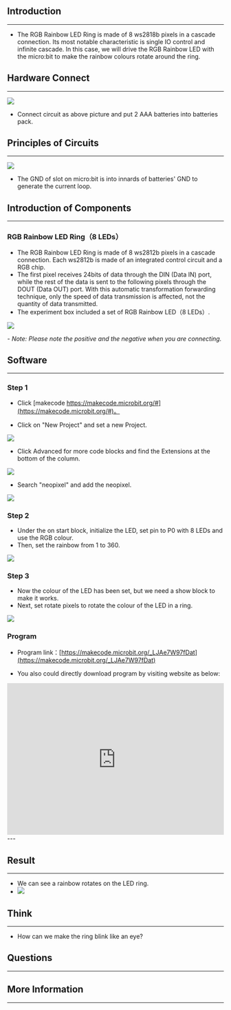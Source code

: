 ## Introduction ##
---
- The RGB Rainbow LED Ring is made of 8 ws2818b pixels in a cascade connection. Its most notable characteristic is single IO control and infinite cascade. In this case, we will drive the RGB Rainbow LED with the micro:bit to make the rainbow colours rotate around the ring.

## Hardware Connect ##
---
![](https://i.imgur.com/zm91HVe.png)

- Connect circuit as above picture and put 2 AAA batteries into batteries pack.


## Principles of Circuits ##
---
![](https://i.imgur.com/plRaylG.png)

- The GND of slot on micro:bit is into innards of batteries' GND to generate the current loop.

## Introduction of Components ##
---
###  RGB Rainbow LED Ring（8 LEDs）
- The RGB Rainbow LED Ring is made of 8 ws2812b pixels in a cascade connection. Each ws2812b is made of an integrated control circuit and a RGB chip. 
- The first pixel receives 24bits of data through the DIN (Data IN) port, while the rest of the data is sent to the following pixels through the DOUT (Data OUT) port. With this automatic transformation forwarding technique, only the speed of data transmission is affected, not the quantity of data transmitted.
- The experiment box included a set of RGB Rainbow LED（8 LEDs）.

![](https://i.imgur.com/vCBPKXo.png)

*- Note: Please note the positive and the negative when you are connecting.*

## Software
---
### Step 1

- Click [makecode https://makecode.microbit.org/#](https://makecode.microbit.org/#)。

- Click on "New Project" and set a new Project.

![](https://i.imgur.com/t34k5Zb.png)

- Click Advanced for more code blocks and find the Extensions at the bottom of the column.

![](https://i.imgur.com/Zg0fO6x.png)

- Search "neopixel" and add the neopixel.

![](https://i.imgur.com/pqB776X.png)

### Step 2
- Under the on start block, initialize the LED, set pin to P0 with 8 LEDs and use the RGB colour.
- Then, set the rainbow from 1 to 360.

![](https://i.imgur.com/aamdVlu.png)

### Step 3 
- Now the colour of the LED has been set, but we need a show block to make it works.
- Next, set rotate pixels to rotate the colour of the LED in a ring. 

![](https://i.imgur.com/5juGvN5.png)

### Program

- Program link：[https://makecode.microbit.org/_LJAe7W97fDat](https://makecode.microbit.org/_LJAe7W97fDat)

- You also could directly download program by visiting website as below:

<div style="position:relative;height:0;padding-bottom:70%;overflow:hidden;"><iframe style="position:absolute;top:0;left:0;width:100%;height:100%;" src="https://makecode.microbit.org/#pub:_LJAe7W97fDat" frameborder="0" sandbox="allow-popups allow-forms allow-scripts allow-same-origin"></iframe></div>  
---


## Result
---
- We can see a rainbow rotates on the LED ring.
- ![](https://i.imgur.com/23vhDKK.gif)

## Think
---
- How can we make the ring blink like an eye?

## Questions
---


## More Information 
---

